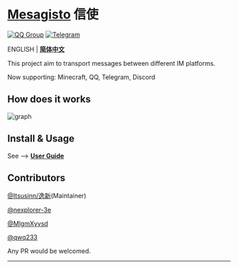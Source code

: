 # [Mesagisto](https://github.com/MeowCat-Studio/mesagisto) 信使
[![QQ Group](https://img.shields.io/badge/QQ%20Group-667352043-12B7F5?logo=tencent-qq)](https://jq.qq.com/?_wv=1027&k=6eDIHSYt)
[![Telegram](https://img.shields.io/badge/Telegram-Ｍesagisto-blue.svg?logo=telegram)](https://t.me/mesagisto)

ENGLISH | **[简体中文](https://github.com/MeowCat-Studio/mesagisto/blob/master/README.zh-CN.md)**

This project aim to transport messages between different IM platforms.

Now supporting: Minecraft, QQ, Telegram, Discord

## How does it works

![graph](https://raw.fastgit.org/Itsusinn/draw-io/master/message-forwarding/architecture.svg)

## Install & Usage

See --> **[User Guide](https://github.com/MeowCat-Studio/mesagisto/blob/master/docs/en-US/intro.md)**

## Contributors

[@Itsusinn/逸新](https://github.com/Itsusinn)(Maintainer)

[@nexplorer-3e](https://github.com/nexplorer-3e)

[@MlgmXyysd](https://github.com/MlgmXyysd)

[@qwq233](https://github.com/qwq233)

Any PR would be welcomed.

___

